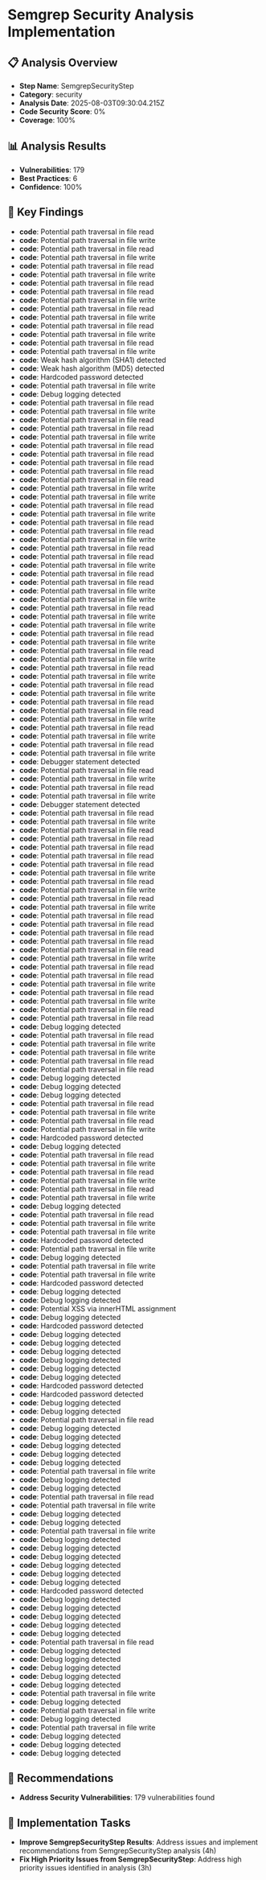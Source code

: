 # Semgrep Security Analysis Implementation

## 📋 Analysis Overview
- **Step Name**: SemgrepSecurityStep
- **Category**: security
- **Analysis Date**: 2025-08-03T09:30:04.215Z
- **Code Security Score**: 0%
- **Coverage**: 100%

## 📊 Analysis Results
- **Vulnerabilities**: 179
- **Best Practices**: 6
- **Confidence**: 100%

## 🎯 Key Findings
- **code**: Potential path traversal in file read
- **code**: Potential path traversal in file write
- **code**: Potential path traversal in file read
- **code**: Potential path traversal in file write
- **code**: Potential path traversal in file read
- **code**: Potential path traversal in file write
- **code**: Potential path traversal in file read
- **code**: Potential path traversal in file read
- **code**: Potential path traversal in file write
- **code**: Potential path traversal in file read
- **code**: Potential path traversal in file write
- **code**: Potential path traversal in file read
- **code**: Potential path traversal in file write
- **code**: Potential path traversal in file read
- **code**: Potential path traversal in file write
- **code**: Weak hash algorithm (SHA1) detected
- **code**: Weak hash algorithm (MD5) detected
- **code**: Hardcoded password detected
- **code**: Potential path traversal in file write
- **code**: Debug logging detected
- **code**: Potential path traversal in file read
- **code**: Potential path traversal in file write
- **code**: Potential path traversal in file read
- **code**: Potential path traversal in file read
- **code**: Potential path traversal in file write
- **code**: Potential path traversal in file read
- **code**: Potential path traversal in file read
- **code**: Potential path traversal in file read
- **code**: Potential path traversal in file read
- **code**: Potential path traversal in file read
- **code**: Potential path traversal in file write
- **code**: Potential path traversal in file write
- **code**: Potential path traversal in file read
- **code**: Potential path traversal in file write
- **code**: Potential path traversal in file read
- **code**: Potential path traversal in file read
- **code**: Potential path traversal in file write
- **code**: Potential path traversal in file read
- **code**: Potential path traversal in file read
- **code**: Potential path traversal in file write
- **code**: Potential path traversal in file read
- **code**: Potential path traversal in file read
- **code**: Potential path traversal in file write
- **code**: Potential path traversal in file write
- **code**: Potential path traversal in file read
- **code**: Potential path traversal in file write
- **code**: Potential path traversal in file write
- **code**: Potential path traversal in file read
- **code**: Potential path traversal in file write
- **code**: Potential path traversal in file read
- **code**: Potential path traversal in file write
- **code**: Potential path traversal in file read
- **code**: Potential path traversal in file write
- **code**: Potential path traversal in file read
- **code**: Potential path traversal in file write
- **code**: Potential path traversal in file read
- **code**: Potential path traversal in file read
- **code**: Potential path traversal in file write
- **code**: Potential path traversal in file read
- **code**: Potential path traversal in file write
- **code**: Potential path traversal in file read
- **code**: Potential path traversal in file write
- **code**: Debugger statement detected
- **code**: Potential path traversal in file read
- **code**: Potential path traversal in file write
- **code**: Potential path traversal in file read
- **code**: Potential path traversal in file write
- **code**: Debugger statement detected
- **code**: Potential path traversal in file read
- **code**: Potential path traversal in file write
- **code**: Potential path traversal in file read
- **code**: Potential path traversal in file read
- **code**: Potential path traversal in file read
- **code**: Potential path traversal in file read
- **code**: Potential path traversal in file read
- **code**: Potential path traversal in file write
- **code**: Potential path traversal in file read
- **code**: Potential path traversal in file write
- **code**: Potential path traversal in file read
- **code**: Potential path traversal in file write
- **code**: Potential path traversal in file read
- **code**: Potential path traversal in file read
- **code**: Potential path traversal in file read
- **code**: Potential path traversal in file read
- **code**: Potential path traversal in file read
- **code**: Potential path traversal in file write
- **code**: Potential path traversal in file read
- **code**: Potential path traversal in file read
- **code**: Potential path traversal in file write
- **code**: Potential path traversal in file read
- **code**: Potential path traversal in file write
- **code**: Potential path traversal in file read
- **code**: Potential path traversal in file read
- **code**: Debug logging detected
- **code**: Potential path traversal in file read
- **code**: Potential path traversal in file write
- **code**: Potential path traversal in file write
- **code**: Potential path traversal in file read
- **code**: Potential path traversal in file read
- **code**: Debug logging detected
- **code**: Debug logging detected
- **code**: Debug logging detected
- **code**: Potential path traversal in file read
- **code**: Potential path traversal in file write
- **code**: Potential path traversal in file read
- **code**: Potential path traversal in file write
- **code**: Hardcoded password detected
- **code**: Debug logging detected
- **code**: Potential path traversal in file read
- **code**: Potential path traversal in file write
- **code**: Potential path traversal in file read
- **code**: Potential path traversal in file write
- **code**: Potential path traversal in file read
- **code**: Potential path traversal in file write
- **code**: Debug logging detected
- **code**: Potential path traversal in file read
- **code**: Potential path traversal in file write
- **code**: Potential path traversal in file write
- **code**: Hardcoded password detected
- **code**: Potential path traversal in file write
- **code**: Debug logging detected
- **code**: Potential path traversal in file write
- **code**: Potential path traversal in file write
- **code**: Hardcoded password detected
- **code**: Debug logging detected
- **code**: Debug logging detected
- **code**: Potential XSS via innerHTML assignment
- **code**: Debug logging detected
- **code**: Hardcoded password detected
- **code**: Debug logging detected
- **code**: Debug logging detected
- **code**: Debug logging detected
- **code**: Debug logging detected
- **code**: Debug logging detected
- **code**: Debug logging detected
- **code**: Hardcoded password detected
- **code**: Hardcoded password detected
- **code**: Debug logging detected
- **code**: Debug logging detected
- **code**: Potential path traversal in file read
- **code**: Debug logging detected
- **code**: Debug logging detected
- **code**: Debug logging detected
- **code**: Debug logging detected
- **code**: Debug logging detected
- **code**: Potential path traversal in file write
- **code**: Debug logging detected
- **code**: Debug logging detected
- **code**: Potential path traversal in file read
- **code**: Potential path traversal in file write
- **code**: Debug logging detected
- **code**: Debug logging detected
- **code**: Potential path traversal in file write
- **code**: Debug logging detected
- **code**: Debug logging detected
- **code**: Debug logging detected
- **code**: Debug logging detected
- **code**: Debug logging detected
- **code**: Debug logging detected
- **code**: Hardcoded password detected
- **code**: Debug logging detected
- **code**: Debug logging detected
- **code**: Debug logging detected
- **code**: Debug logging detected
- **code**: Debug logging detected
- **code**: Potential path traversal in file read
- **code**: Debug logging detected
- **code**: Debug logging detected
- **code**: Debug logging detected
- **code**: Debug logging detected
- **code**: Debug logging detected
- **code**: Potential path traversal in file write
- **code**: Debug logging detected
- **code**: Potential path traversal in file write
- **code**: Debug logging detected
- **code**: Potential path traversal in file write
- **code**: Debug logging detected
- **code**: Debug logging detected
- **code**: Debug logging detected

## 📝 Recommendations
- **Address Security Vulnerabilities**: 179 vulnerabilities found

## 🔧 Implementation Tasks
- **Improve SemgrepSecurityStep Results**: Address issues and implement recommendations from SemgrepSecurityStep analysis (4h)
- **Fix High Priority Issues from SemgrepSecurityStep**: Address high priority issues identified in analysis (3h)
